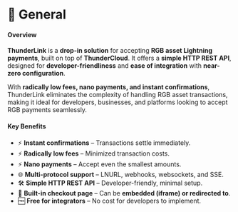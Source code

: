 # 📗 General

#### **Overview**

**ThunderLink** is a **drop-in solution** for accepting **RGB asset Lightning payments**, built on top of **ThunderCloud**. It offers a **simple HTTP REST API**, designed for **developer-friendliness** and **ease of integration** with **near-zero configuration**.

With **radically low fees, nano payments, and instant confirmations**, ThunderLink eliminates the complexity of handling RGB asset transactions, making it ideal for developers, businesses, and platforms looking to accept RGB payments seamlessly.

#### **Key Benefits**

* ⚡ **Instant confirmations** – Transactions settle immediately.
* ⚡ **Radically low fees** – Minimized transaction costs.
* ⚡ **Nano payments** – Accept even the smallest amounts.
* 🌐 **Multi-protocol support** – LNURL, webhooks, websockets, and SSE.
* 🛠️ **Simple HTTP REST API** – Developer-friendly, minimal setup.
* 🎨 **Built-in checkout page** – Can be **embedded (iframe) or redirected to**.
* 🆓 **Free for integrators** – No cost for developers to implement.
